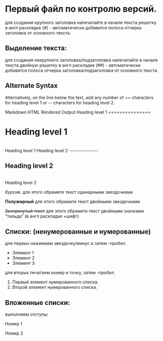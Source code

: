 # Первый файл по контролю версий.

для создания крупного заголовка напечатайте в начале текста решетку в англ раскладке (#) - автоматически добавится полоса отчерка заголовка от основного текста.

## Выделение текста:
для создания некрупного заголовка/подзаголовка напечатайте в начале текста двойную решетку в англ раскладке (##) - автоматически добавится полоса отчерка заголовка/подзаголовка от основного текста.

## Alternate Syntax

Alternatively, on the line below the text, add any number of == characters for heading level 1 or -- characters for heading level 2.

Markdown	HTML	Rendered Output
Heading level 1
===============	<h1>Heading level 1</h1>	
Heading level 1
Heading level 2
---------------	<h2>Heading level 2</h2>	
Heading level 2

*Курсив.* для этого обрамите текст одинарными звездочками

**Полужирный** для этого обрамите текст двойными звездочками

~~Зачеркнутый текст~~ для этого обрамите текст двойными значками "тильда" (в англ раскладке +шифт)

## Списки: (ненумерованные и нумерованные)

для первых нажимаем звездочку/минус и затем -пробел.

* Элемент 1
* Элемент 2
* Элемент 3

для вторых печатаем номер и точку, затем -пробел.

1. Первый элемент нумерованного списка.
2. Второй элемент нумерованного списка.

## Вложенные списки:
выполняем отступы:

 Номер 1

 Номер 2
